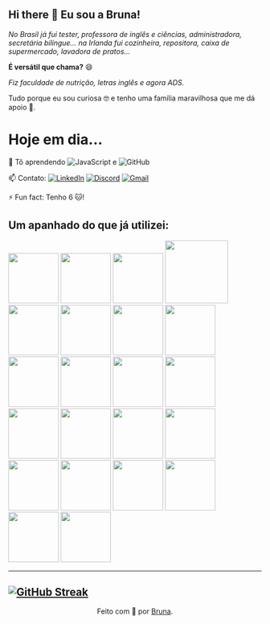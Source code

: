 ## Hi there 👋 Eu sou a Bruna!
_No Brasil já fui tester, professora de inglês e ciências, administradora, secretária bilíngue... na Irlanda fui cozinheira, repositora, caixa de supermercado, lavadora de pratos..._

**É versátil que chama?** 😄

_Fiz faculdade de nutrição, letras inglês e agora ADS._ 

Tudo porque eu sou curiosa 🤓 e tenho uma família maravilhosa que me dá apoio 🤗. 

# Hoje em dia...

🌱 Tô aprendendo  ![JavaScript](https://img.shields.io/badge/JavaScript-F7DF1E?style=for-the-badge&logo=javascript&logoColor=black) e ![GitHub](https://img.shields.io/badge/GitHub-000?style=for-the-badge&logo=github&logoColor=30A3DC)

📫 Contato: [![LinkedIn](https://img.shields.io/badge/LinkedIn-0077B5?style=for-the-badge&logo=linkedin&logoColor=white)](https://www.linkedin.com/in/msmoserbru/) [![Discord](https://img.shields.io/badge/Discord-7289DA?style=for-the-badge&logo=discord&logoColor=white)](https://discord.com/channels/@moser_74633/) [![Gmail](https://img.shields.io/badge/Gmail-333333?style=for-the-badge&logo=gmail&logoColor=red)](mailto:contactms.moser@gmail.com)

⚡ Fun fact: Tenho 6 🐱!



## Um apanhado do que já utilizei:

<img src="https://cdn.jsdelivr.net/gh/devicons/devicon@latest/icons/jira/jira-original-wordmark.svg" width= "100px"/>  <img src="https://cdn.jsdelivr.net/gh/devicons/devicon@latest/icons/vscode/vscode-original-wordmark.svg" width= "100px"/> <img src="https://cdn.jsdelivr.net/gh/devicons/devicon@latest/icons/postman/postman-original.svg" width= "100px"/> 
<img src="https://cdn.jsdelivr.net/gh/devicons/devicon@latest/icons/cypressio/cypressio-original-wordmark.svg" width= "125px"/> <img src="https://cdn.jsdelivr.net/gh/devicons/devicon@latest/icons/selenium/selenium-original.svg" width= "100px"/> <img src="https://cdn.jsdelivr.net/gh/devicons/devicon@latest/icons/git/git-plain-wordmark.svg" width= "100px"/> <img src="https://cdn.jsdelivr.net/gh/devicons/devicon@latest/icons/github/github-original-wordmark.svg" width= "100px"/> <img src="https://cdn.jsdelivr.net/gh/devicons/devicon@latest/icons/gitlab/gitlab-original.svg" width= "100px"/> <img src="https://cdn.jsdelivr.net/gh/devicons/devicon@latest/icons/docker/docker-original-wordmark.svg" width= "100px"/> <img src="https://cdn.jsdelivr.net/gh/devicons/devicon@latest/icons/linux/linux-original.svg" width= "100px"/> <img src="https://cdn.jsdelivr.net/gh/devicons/devicon@latest/icons/windows8/windows8-original.svg" width= "100px"/> <img src="https://cdn.jsdelivr.net/gh/devicons/devicon@latest/icons/ubuntu/ubuntu-original.svg" width= "100px"/> <img src="https://cdn.jsdelivr.net/gh/devicons/devicon@latest/icons/android/android-original.svg" width= "100px"/> <img src="https://cdn.jsdelivr.net/gh/devicons/devicon@latest/icons/apple/apple-original.svg" width= "100px"/> <img src="https://cdn.jsdelivr.net/gh/devicons/devicon@latest/icons/javascript/javascript-original.svg" width= "100px"/> <img src="https://cdn.jsdelivr.net/gh/devicons/devicon@latest/icons/python/python-original.svg" width= "100px"/> <img src="https://cdn.jsdelivr.net/gh/devicons/devicon@latest/icons/cplusplus/cplusplus-original.svg" width= "100px"/> <img src="https://cdn.jsdelivr.net/gh/devicons/devicon@latest/icons/azure/azure-original.svg" width= "100px"/> <img src="https://cdn.jsdelivr.net/gh/devicons/devicon@latest/icons/amazonwebservices/amazonwebservices-plain-wordmark.svg" width= "100px"/> <img src="https://cdn.jsdelivr.net/gh/devicons/devicon@latest/icons/mysql/mysql-original.svg" width= "100px"/> <img src="https://cdn.jsdelivr.net/gh/devicons/devicon@latest/icons/csharp/csharp-original.svg" width= "100px"/> <img src="https://cdn.jsdelivr.net/gh/devicons/devicon@latest/icons/canva/canva-original.svg" width= "100px"/>
                  
-------------------------

[![GitHub Streak](https://streak-stats.demolab.com/?user=msmoserbru&theme=radical)](https://git.io/streak-stats) 
--------------

<div align="center">Feito com 💜 por <a href="https://linkedin/msmoserbru">Bruna</a>.</div>





<!--
**msmoserbru/msmoserbru** is a ✨ _special_ ✨ repository because its `README.md` (this file) appears on your GitHub profile.

Here are some ideas to get you started:

- 🔭 I’m currently working on ...
- 🌱 I’m currently learning ...
- 👯 I’m looking to collaborate on ...
- 🤔 I’m looking for help with ...
- 💬 Ask me about ...
- 📫 How to reach me: ...
- 😄 Pronouns: ...
- ⚡ Fun fact: ...
-->
